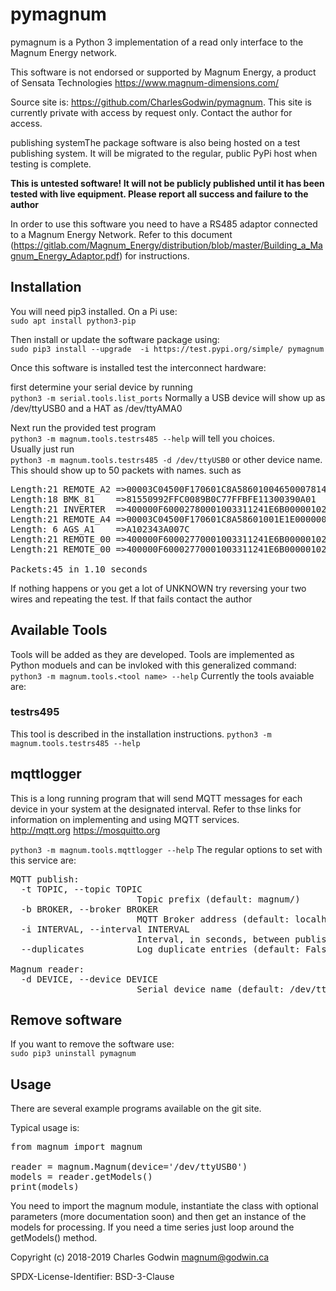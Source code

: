 # pymagnum

pymagnum is a Python 3 implementation of a read only interface to the Magnum Energy network.

This software is not endorsed or supported by Magnum Energy, a product of Sensata Technologies https://www.magnum-dimensions.com/

Source site is: https://github.com/CharlesGodwin/pymagnum. This site is currently private with access by request only. Contact the author for access.

publishing systemThe package software is also being hosted on a test publishing system. It will be migrated to the regular, public PyPi host when testing is complete.

**This is untested software! It will not be publicly published until it has been tested with live equipment. Please report all success and failure to the author**

In order to use this software you need to have a RS485 adaptor connected to a Magnum Energy Network. Refer to this document (https://gitlab.com/Magnum_Energy/distribution/blob/master/Building_a_Magnum_Energy_Adaptor.pdf) for instructions.

## Installation

You will need pip3 installed. On a Pi use:  
`sudo apt install python3-pip`

Then install or update the software package using:  
`sudo pip3 install --upgrade  -i https://test.pypi.org/simple/ pymagnum`

Once this software is installed test the interconnect hardware:

first determine your serial device by running  
`python3 -m serial.tools.list_ports`
Normally a USB device will show up as /dev/ttyUSB0 and a HAT as /dev/ttyAMA0

Next run the provided test program  
`python3 -m magnum.tools.testrs485 --help`   will tell you choices.  
Usually just run  
`python3 -m magnum.tools.testrs485 -d /dev/ttyUSB0` or other device name.  
This should show up to 50 packets with names. such as
<pre>
Length:21 REMOTE_A2 =>00003C04500F170601C8A5860100465000781478A2
Length:18 BMK_81    =>81550992FFC0089B0C77FFBFE11300390A01
Length:21 INVERTER  =>400000F60002780001003311241E6B000001025800
Length:21 REMOTE_A4 =>00003C04500F170601C8A58601001E1E00000000A4
Length: 6 AGS_A1    =>A102343A007C
Length:21 REMOTE_00 =>400000F60002770001003311241E6B000001025800
Length:21 REMOTE_00 =>400000F60002770001003311241E6B000001025800

Packets:45 in 1.10 seconds
</pre>
If nothing happens or you get a lot of UNKNOWN try reversing your two wires and repeating the test. If that fails contact the author

## Available Tools
Tools will be added as they are developed. Tools are implemented as Python moduels and can be invloked with this generalized command:
`python3 -m magnum.tools.<tool name> --help`
Currently the tools avaiable are:

### testrs495
This tool is described in the installation instructions.
`python3 -m magnum.tools.testrs485 --help`

## mqttlogger
This is a long running program that will send MQTT messages for each device in your system at the designated interval. Refer to thse links for information on implementing and using MQTT services.  
http://mqtt.org
https://mosquitto.org

`python3 -m magnum.tools.mqttlogger --help`
The regular options to set with this service are:
<pre>
MQTT publish:
  -t TOPIC, --topic TOPIC
                        Topic prefix (default: magnum/)
  -b BROKER, --broker BROKER
                        MQTT Broker address (default: localhost)
  -i INTERVAL, --interval INTERVAL
                        Interval, in seconds, between publishing (default: 60)
  --duplicates          Log duplicate entries (default: False)

Magnum reader:
  -d DEVICE, --device DEVICE
                        Serial device name (default: /dev/ttyUSB0)
</pre>

## Remove software
If you want to remove the software use:  
`sudo pip3 uninstall pymagnum`


## Usage
There are several example programs available on the git site.

Typical usage is:  
<pre>
from magnum import magnum

reader = magnum.Magnum(device='/dev/ttyUSB0')
models = reader.getModels()
print(models)
</pre>

You need to import the magnum module, instantiate the class with optional parameters (more documentation soon) and then get an instance of the models for processing. If you need a time series just loop around the getModels() method.

Copyright (c) 2018-2019 Charles Godwin <magnum@godwin.ca>

SPDX-License-Identifier:    BSD-3-Clause